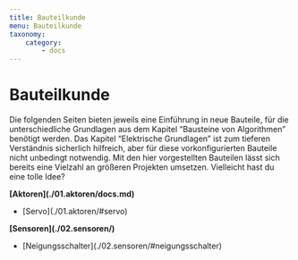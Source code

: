 ```yaml
---
title: Bauteilkunde
menu: Bauteilkunde
taxonomy:
    category:
        - docs
---
```


# Bauteilkunde

<style>
    h1 {
  		counter-set: h1 5 ;
	}
</style>

Die folgenden Seiten bieten jeweils eine Einführung in neue Bauteile, für die unterschiedliche Grundlagen aus dem Kapitel “Bausteine von Algorithmen” benötigt werden. Das Kapitel “Elektrische Grundlagen” ist zum tieferen Verständnis sicherlich hilfreich, aber für diese vorkonfigurierten Bauteile nicht unbedingt notwendig. Mit den hier vorgestellten Bauteilen lässt sich bereits eine Vielzahl an größeren Projekten umsetzen. Vielleicht hast du eine tolle Idee?

<div class="flex-box">
    <div class="overview-card">
    <strong markdown="1">[Aktoren](./01.aktoren/docs.md)</strong>
    <ul>
        <li markdown="1">[Servo](./01.aktoren/#servo)</li>
    </ul>
    </div>
    <div class="overview-card">
    <strong markdown="1">[Sensoren](./02.sensoren/)</strong>
    <ul>
        <li markdown="1">[Neigungsschalter](./02.sensoren/#neigungsschalter)</li>
    </ul>
    </div>
</div>